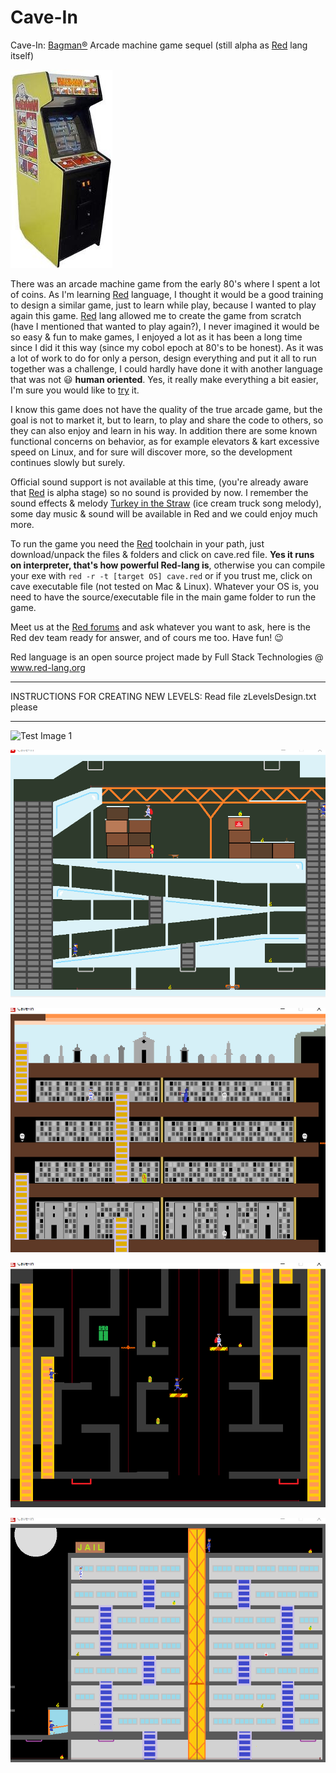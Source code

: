 # Cave-In
Cave-In: [Bagman®](https://www.youtube.com/watch?v=HcVstQnHhSA) Arcade machine game sequel (still alpha as [Red](https://www.red-lang.org/p/download.html) lang itself)

![Test Image 0](/scenes/bagman.jpg)

There was an arcade machine game from the early 80's where I spent a lot of coins. As I'm learning [Red](https://www.red-lang.org/p/download.html) language, I thought it would be a good training to design a similar game, just to learn while play, because I wanted to play again this game. [Red](https://www.red-lang.org/p/download.html) lang allowed me to create the game from scratch (have I mentioned that wanted to play again?), I never imagined it would be so easy & fun to make games, I enjoyed a lot as it has been a long time since I did it this way (since my cobol epoch at 80's to be honest). As it was a lot of work to do for only a person, design everything and put it all to run together was a challenge, I could hardly have done it with another language that was not 😃 **human oriented**. Yes, it really make everything a bit easier, I'm sure you would like to [try](https://www.red-lang.org/p/download.html) it.

I know this game does not have the quality of the true arcade game, but the goal is not to market it, but to learn, to play and share the code to others, so they can also enjoy and learn in his way. In addition there are some known functional concerns on behavior, as for example elevators & kart excessive speed on Linux, and for sure will discover more, so the development continues slowly but surely.

Official sound support is not available at this time, (you're already aware that [Red](https://www.red-lang.org/p/download.html) is alpha stage) so no sound is provided by now. I remember the sound effects & melody [Turkey in the Straw](https://www.youtube.com/watch?v=Vr8QnkTwT_w) (ice cream truck song melody), some day music & sound will be available in Red and we could enjoy much more.

To run the game you need the [Red](https://www.red-lang.org/p/download.html) toolchain in your path, just download/unpack the files & folders and click on cave.red file. **Yes it runs on interpreter, that's how powerful Red-lang is**, otherwise you can compile your exe with `red -r -t [target OS] cave.red` or if you trust me, click on cave executable file (not tested on Mac & Linux). Whatever your OS is, you need to have the source/executable file in the main game folder to run the game.

Meet us at the [Red forums](https://gitter.im/red/red) and ask whatever you want to ask, here is the Red dev team ready for answer, and of cours me too. Have fun! 😉 

Red language is an open source project made by Full Stack Technologies @ www.red-lang.org 

**********************************************************************************************************
INSTRUCTIONS FOR CREATING NEW LEVELS: Read file  zLevelsDesign.txt   please
**********************************************************************************************************
![Test Image 1](/scenes/LevelA.gif)


![Test Image 2](/scenes/LevelB.gif)


![Test Image 3](/scenes/LevelC.gif)


![Test Image 4](/scenes/LevelD.gif)


![Test Image 5](/scenes/LevelE.gif)
